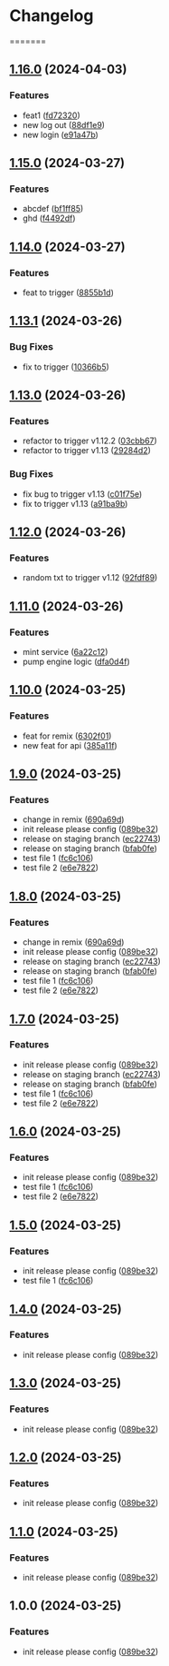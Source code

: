 # Changelog

=======
## [1.16.0](https://github.com/realfredlai/release-demo/compare/my-app-v1.15.0...my-app-v1.16.0) (2024-04-03)


### Features

* feat1 ([fd72320](https://github.com/realfredlai/release-demo/commit/fd72320a715dbe60e2af282f3ae8dcbbec193507))
* new log out ([88df1e9](https://github.com/realfredlai/release-demo/commit/88df1e9353b7e952e65d901a9b380c34b096027a))
* new login ([e91a47b](https://github.com/realfredlai/release-demo/commit/e91a47bdaeaffea5d238ce328d7d3d93e38358d1))

## [1.15.0](https://github.com/realfredlai/release-demo/compare/my-app-v1.14.0...my-app-v1.15.0) (2024-03-27)


### Features

* abcdef ([bf1ff85](https://github.com/realfredlai/release-demo/commit/bf1ff85d8371f6f78127cf11e139070eb4c378b7))
* ghd ([f4492df](https://github.com/realfredlai/release-demo/commit/f4492dffe63b253463bfa5c29cf08cfd0cd704f7))

## [1.14.0](https://github.com/realfredlai/release-demo/compare/my-app-v1.13.1...my-app-v1.14.0) (2024-03-27)


### Features

* feat to trigger ([8855b1d](https://github.com/realfredlai/release-demo/commit/8855b1d9b1e3633e8ebd0e62cb93bd9c685ddd34))

## [1.13.1](https://github.com/realfredlai/release-demo/compare/my-app-v1.13.0...my-app-v1.13.1) (2024-03-26)


### Bug Fixes

* fix to trigger ([10366b5](https://github.com/realfredlai/release-demo/commit/10366b5813c1e631b627a38b4311ae6fea94a973))

## [1.13.0](https://github.com/realfredlai/release-demo/compare/my-app-v1.12.0...my-app-v1.13.0) (2024-03-26)


### Features

* refactor to trigger v1.12.2 ([03cbb67](https://github.com/realfredlai/release-demo/commit/03cbb6708cbf05e4dacf867af8b71c5ec5d245c4))
* refactor to trigger v1.13 ([29284d2](https://github.com/realfredlai/release-demo/commit/29284d23b1fce94d12a31d4e76b32c92b3f2f613))


### Bug Fixes

* fix bug to trigger v1.13 ([c01f75e](https://github.com/realfredlai/release-demo/commit/c01f75ede5a367ebc82f7d0237df961a8d9dc1ec))
* fix to trigger v1.13 ([a91ba9b](https://github.com/realfredlai/release-demo/commit/a91ba9b97c4c571ebcfce8ff7e45c971d324f1f9))

## [1.12.0](https://github.com/realfredlai/release-demo/compare/my-app-v1.11.0...my-app-v1.12.0) (2024-03-26)


### Features

* random txt to trigger v1.12 ([92fdf89](https://github.com/realfredlai/release-demo/commit/92fdf897d69ce2b2b37b8770d9e5ebd6e4842383))

## [1.11.0](https://github.com/realfredlai/release-demo/compare/my-app-v1.10.0...my-app-v1.11.0) (2024-03-26)


### Features

* mint service ([6a22c12](https://github.com/realfredlai/release-demo/commit/6a22c1262f23cbf5a032c50d42b45ce64b8a8919))
* pump engine logic ([dfa0d4f](https://github.com/realfredlai/release-demo/commit/dfa0d4f1052aa09914dda14c34fd75514f234bc3))

## [1.10.0](https://github.com/realfredlai/release-demo/compare/my-app-v1.9.0...my-app-v1.10.0) (2024-03-25)


### Features

* feat for remix ([6302f01](https://github.com/realfredlai/release-demo/commit/6302f01bdef198de4a4540f164446af8733e7db6))
* new feat for api ([385a11f](https://github.com/realfredlai/release-demo/commit/385a11f00095070840dd7588c8452a889a4f1220))

## [1.9.0](https://github.com/realfredlai/release-demo/compare/my-app-v1.8.0...my-app-v1.9.0) (2024-03-25)


### Features

* change in remix ([690a69d](https://github.com/realfredlai/release-demo/commit/690a69d17c4019bf1eb2ae5baefbb181d9a9b457))
* init release please config ([089be32](https://github.com/realfredlai/release-demo/commit/089be32b127486c101bf66fbd1f4d2bcb987707f))
* release on staging branch ([ec22743](https://github.com/realfredlai/release-demo/commit/ec22743bc2cf23c676c3726dc8c8316973006ec2))
* release on staging branch ([bfab0fe](https://github.com/realfredlai/release-demo/commit/bfab0fecb9a99f0911d538d80ecc8265666e04e6))
* test file 1 ([fc6c106](https://github.com/realfredlai/release-demo/commit/fc6c106467a6168f464a540c4b67025f60f29a77))
* test file 2 ([e6e7822](https://github.com/realfredlai/release-demo/commit/e6e78221c5252cf0798e71cb40368b7dbcb5791c))

## [1.8.0](https://github.com/realfredlai/release-demo/compare/my-app-v1.7.0...my-app-v1.8.0) (2024-03-25)


### Features

* change in remix ([690a69d](https://github.com/realfredlai/release-demo/commit/690a69d17c4019bf1eb2ae5baefbb181d9a9b457))
* init release please config ([089be32](https://github.com/realfredlai/release-demo/commit/089be32b127486c101bf66fbd1f4d2bcb987707f))
* release on staging branch ([ec22743](https://github.com/realfredlai/release-demo/commit/ec22743bc2cf23c676c3726dc8c8316973006ec2))
* release on staging branch ([bfab0fe](https://github.com/realfredlai/release-demo/commit/bfab0fecb9a99f0911d538d80ecc8265666e04e6))
* test file 1 ([fc6c106](https://github.com/realfredlai/release-demo/commit/fc6c106467a6168f464a540c4b67025f60f29a77))
* test file 2 ([e6e7822](https://github.com/realfredlai/release-demo/commit/e6e78221c5252cf0798e71cb40368b7dbcb5791c))

## [1.7.0](https://github.com/realfredlai/release-demo/compare/my-app-v1.6.0...my-app-v1.7.0) (2024-03-25)


### Features

* init release please config ([089be32](https://github.com/realfredlai/release-demo/commit/089be32b127486c101bf66fbd1f4d2bcb987707f))
* release on staging branch ([ec22743](https://github.com/realfredlai/release-demo/commit/ec22743bc2cf23c676c3726dc8c8316973006ec2))
* release on staging branch ([bfab0fe](https://github.com/realfredlai/release-demo/commit/bfab0fecb9a99f0911d538d80ecc8265666e04e6))
* test file 1 ([fc6c106](https://github.com/realfredlai/release-demo/commit/fc6c106467a6168f464a540c4b67025f60f29a77))
* test file 2 ([e6e7822](https://github.com/realfredlai/release-demo/commit/e6e78221c5252cf0798e71cb40368b7dbcb5791c))

## [1.6.0](https://github.com/realfredlai/release-demo/compare/my-app-v1.5.0...my-app-v1.6.0) (2024-03-25)


### Features

* init release please config ([089be32](https://github.com/realfredlai/release-demo/commit/089be32b127486c101bf66fbd1f4d2bcb987707f))
* test file 1 ([fc6c106](https://github.com/realfredlai/release-demo/commit/fc6c106467a6168f464a540c4b67025f60f29a77))
* test file 2 ([e6e7822](https://github.com/realfredlai/release-demo/commit/e6e78221c5252cf0798e71cb40368b7dbcb5791c))

## [1.5.0](https://github.com/realfredlai/release-demo/compare/my-app-v1.4.0...my-app-v1.5.0) (2024-03-25)


### Features

* init release please config ([089be32](https://github.com/realfredlai/release-demo/commit/089be32b127486c101bf66fbd1f4d2bcb987707f))
* test file 1 ([fc6c106](https://github.com/realfredlai/release-demo/commit/fc6c106467a6168f464a540c4b67025f60f29a77))

## [1.4.0](https://github.com/realfredlai/release-demo/compare/my-app-v1.3.0...my-app-v1.4.0) (2024-03-25)


### Features

* init release please config ([089be32](https://github.com/realfredlai/release-demo/commit/089be32b127486c101bf66fbd1f4d2bcb987707f))

## [1.3.0](https://github.com/realfredlai/release-demo/compare/my-app-v1.2.0...my-app-v1.3.0) (2024-03-25)


### Features

* init release please config ([089be32](https://github.com/realfredlai/release-demo/commit/089be32b127486c101bf66fbd1f4d2bcb987707f))

## [1.2.0](https://github.com/realfredlai/release-demo/compare/my-app-v1.1.0...my-app-v1.2.0) (2024-03-25)


### Features

* init release please config ([089be32](https://github.com/realfredlai/release-demo/commit/089be32b127486c101bf66fbd1f4d2bcb987707f))

## [1.1.0](https://github.com/realfredlai/release-demo/compare/my-app-v1.0.0...my-app-v1.1.0) (2024-03-25)


### Features

* init release please config ([089be32](https://github.com/realfredlai/release-demo/commit/089be32b127486c101bf66fbd1f4d2bcb987707f))

## 1.0.0 (2024-03-25)


### Features

* init release please config ([089be32](https://github.com/realfredlai/release-demo/commit/089be32b127486c101bf66fbd1f4d2bcb987707f))
